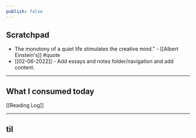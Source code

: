 ```yaml
---
publish: false
---
```


## Scratchpad
- The monotony of a quiet life stimulates the creative mind." - [[Albert Einstein's]] #quote 
- [[02-06-2022]] - Add essays and notes folder/navigation and add content.

***
## What I consumed today
[[Reading Log]]


***
## til


